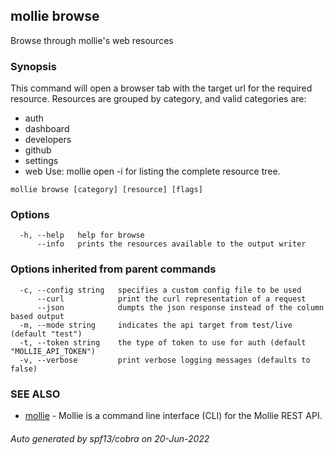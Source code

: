 ## mollie browse

Browse through mollie's web resources

### Synopsis

This command will open a browser tab with the target url for the required resource.
Resources are grouped by category, and valid categories are:
- auth
- dashboard
- developers
- github
- settings
- web
Use: mollie open -i for listing the complete resource tree.

```
mollie browse [category] [resource] [flags]
```

### Options

```
  -h, --help   help for browse
      --info   prints the resources available to the output writer
```

### Options inherited from parent commands

```
  -c, --config string   specifies a custom config file to be used
      --curl            print the curl representation of a request
      --json            dumpts the json response instead of the column based output
  -m, --mode string     indicates the api target from test/live (default "test")
  -t, --token string    the type of token to use for auth (default "MOLLIE_API_TOKEN")
  -v, --verbose         print verbose logging messages (defaults to false)
```

### SEE ALSO

* [mollie](mollie.md)	 - Mollie is a command line interface (CLI) for the Mollie REST API.

###### Auto generated by spf13/cobra on 20-Jun-2022
